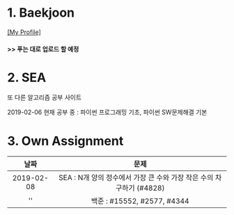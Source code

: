 # 1. Baekjoon 

[[My Profile]](https://www.acmicpc.net/user/riim715)

#### >> 푸는 대로 업로드 할 예정


# 2. SEA

또 다른 알고리즘 공부 사이트 

2019-02-06 현재 공부 중 : 파이썬 프로그래밍 기초, 파이썬 SW문제해결 기본



# 3. Own Assignment

날짜 | 문제
:---:|:---:
2019-02-08 | SEA : N개 양의 정수에서 가장 큰 수와 가장 작은 수의 차 구하기 (#4828)
''| 백준 : #15552, #2577, #4344
